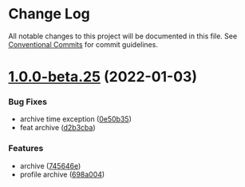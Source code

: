 # Change Log

All notable changes to this project will be documented in this file.
See [Conventional Commits](https://conventionalcommits.org) for commit guidelines.

# [1.0.0-beta.25](https://github.com/shentuzhigang/vuepress-theme-star/compare/v1.0.0-beta.24...v1.0.0-beta.25) (2022-01-03)


### Bug Fixes

* archive time exception ([0e50b35](https://github.com/shentuzhigang/vuepress-theme-star/commit/0e50b35dfa5505f05c02701a80d80540aab89c45))
* feat archive ([d2b3cba](https://github.com/shentuzhigang/vuepress-theme-star/commit/d2b3cbaf722c8a54c7b61dd072743aa67934463b))


### Features

* archive ([745646e](https://github.com/shentuzhigang/vuepress-theme-star/commit/745646ee221dcc8866a58942165a3d79891657c1))
* profile archive ([698a004](https://github.com/shentuzhigang/vuepress-theme-star/commit/698a004d5c5068dcf0f1930004b7b1f54ebc3d79))
